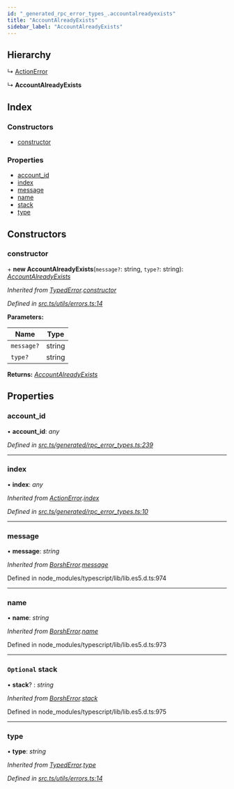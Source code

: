 ```yaml
---
id: "_generated_rpc_error_types_.accountalreadyexists"
title: "AccountAlreadyExists"
sidebar_label: "AccountAlreadyExists"
---
```


## Hierarchy

  ↳ [ActionError](_generated_rpc_error_types_.actionerror.md)

  ↳ **AccountAlreadyExists**

## Index

### Constructors

* [constructor](_generated_rpc_error_types_.accountalreadyexists.md#constructor)

### Properties

* [account_id](_generated_rpc_error_types_.accountalreadyexists.md#account_id)
* [index](_generated_rpc_error_types_.accountalreadyexists.md#index)
* [message](_generated_rpc_error_types_.accountalreadyexists.md#message)
* [name](_generated_rpc_error_types_.accountalreadyexists.md#name)
* [stack](_generated_rpc_error_types_.accountalreadyexists.md#optional-stack)
* [type](_generated_rpc_error_types_.accountalreadyexists.md#type)

## Constructors

###  constructor

\+ **new AccountAlreadyExists**(`message?`: string, `type?`: string): *[AccountAlreadyExists](_generated_rpc_error_types_.accountalreadyexists.md)*

*Inherited from [TypedError](_utils_errors_.typederror.md).[constructor](_utils_errors_.typederror.md#constructor)*

*Defined in [src.ts/utils/errors.ts:14](https://github.com/nearprotocol/nearlib/blob/bf1ce09/src.ts/utils/errors.ts#L14)*

**Parameters:**

Name | Type |
------ | ------ |
`message?` | string |
`type?` | string |

**Returns:** *[AccountAlreadyExists](_generated_rpc_error_types_.accountalreadyexists.md)*

## Properties

###  account_id

• **account_id**: *any*

*Defined in [src.ts/generated/rpc_error_types.ts:239](https://github.com/nearprotocol/nearlib/blob/bf1ce09/src.ts/generated/rpc_error_types.ts#L239)*

___

###  index

• **index**: *any*

*Inherited from [ActionError](_generated_rpc_error_types_.actionerror.md).[index](_generated_rpc_error_types_.actionerror.md#index)*

*Defined in [src.ts/generated/rpc_error_types.ts:10](https://github.com/nearprotocol/nearlib/blob/bf1ce09/src.ts/generated/rpc_error_types.ts#L10)*

___

###  message

• **message**: *string*

*Inherited from [BorshError](_utils_serialize_.borsherror.md).[message](_utils_serialize_.borsherror.md#message)*

Defined in node_modules/typescript/lib/lib.es5.d.ts:974

___

###  name

• **name**: *string*

*Inherited from [BorshError](_utils_serialize_.borsherror.md).[name](_utils_serialize_.borsherror.md#name)*

Defined in node_modules/typescript/lib/lib.es5.d.ts:973

___

### `Optional` stack

• **stack**? : *string*

*Inherited from [BorshError](_utils_serialize_.borsherror.md).[stack](_utils_serialize_.borsherror.md#optional-stack)*

Defined in node_modules/typescript/lib/lib.es5.d.ts:975

___

###  type

• **type**: *string*

*Inherited from [TypedError](_utils_errors_.typederror.md).[type](_utils_errors_.typederror.md#type)*

*Defined in [src.ts/utils/errors.ts:14](https://github.com/nearprotocol/nearlib/blob/bf1ce09/src.ts/utils/errors.ts#L14)*
